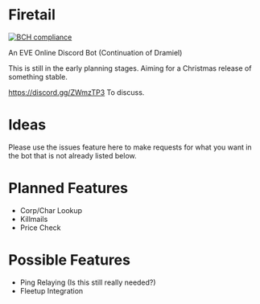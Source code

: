 # Firetail
[![BCH compliance](https://bettercodehub.com/edge/badge/shibdib/Firetail?branch=master)](https://bettercodehub.com/)

An EVE Online Discord Bot (Continuation of Dramiel)


This is still in the early planning stages. Aiming for a Christmas release of something stable.



https://discord.gg/ZWmzTP3 To discuss.


# Ideas
Please use the issues feature here to make requests for what you want in the bot that is not already listed below.

# Planned Features
- Corp/Char Lookup
- Killmails
- Price Check

# Possible Features
- Ping Relaying (Is this still really needed?)
- Fleetup Integration

